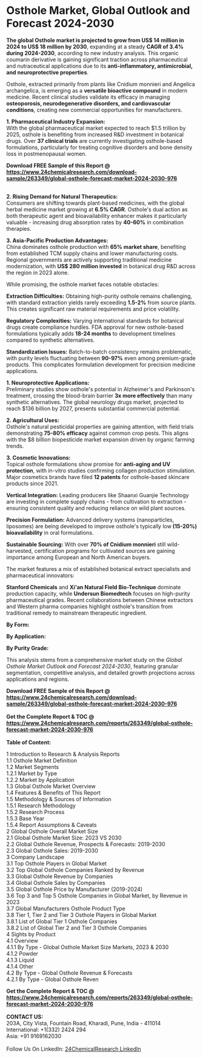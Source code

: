 <h1>Osthole Market, Global Outlook and Forecast 2024-2030</h1><p><strong>The global Osthole market is projected to grow from US$ 14 million in 2024 to US$ 18 million by 2030</strong>, expanding at a steady <strong>CAGR of 3.4% during 2024-2030</strong>, according to new industry analysis. This organic coumarin derivative is gaining significant traction across pharmaceutical and nutraceutical applications due to its <strong>anti-inflammatory, antimicrobial, and neuroprotective properties</strong>.</p><p>Osthole, extracted primarily from plants like Cnidium monnieri and Angelica archangelica, is emerging as a <strong>versatile bioactive compound</strong> in modern medicine. Recent clinical studies validate its efficacy in managing <strong>osteoporosis, neurodegenerative disorders, and cardiovascular conditions</strong>, creating new commercial opportunities for manufacturers.</p><p><strong>1. Pharmaceutical Industry Expansion:</strong><br>
With the global pharmaceutical market expected to reach $1.5 trillion by 2025, osthole is benefiting from increased R&amp;D investment in botanical drugs. Over <strong>37 clinical trials</strong> are currently investigating osthole-based formulations, particularly for treating cognitive disorders and bone density loss in postmenopausal women.</p><div><b>Download FREE Sample of this Report @ 
            <a href="https://www.24chemicalresearch.com/download-sample/263349/global-osthole-forecast-market-2024-2030-976">
            https://www.24chemicalresearch.com/download-sample/263349/global-osthole-forecast-market-2024-2030-976</a></b></div><br><p><strong>2. Rising Demand for Natural Therapeutics:</strong><br>
Consumers are shifting towards plant-based medicines, with the global herbal medicine market growing at <strong>6.5% CAGR</strong>. Osthole's dual action as both therapeutic agent and bioavailability enhancer makes it particularly valuable - increasing drug absorption rates by <strong>40-60%</strong> in combination therapies.</p><p><strong>3. Asia-Pacific Production Advantages:</strong><br>
China dominates osthole production with <strong>65% market share</strong>, benefiting from established TCM supply chains and lower manufacturing costs. Regional governments are actively supporting traditional medicine modernization, with <strong>US$ 280 million invested</strong> in botanical drug R&amp;D across the region in 2023 alone.</p><p>While promising, the osthole market faces notable obstacles:</p><p><strong>Extraction Difficulties:</strong> Obtaining high-purity osthole remains challenging, with standard extraction yields rarely exceeding <strong>1.5-2%</strong> from source plants. This creates significant raw material requirements and price volatility.</p><p><strong>Regulatory Complexities:</strong> Varying international standards for botanical drugs create compliance hurdles. FDA approval for new osthole-based formulations typically adds <strong>18-24 months</strong> to development timelines compared to synthetic alternatives.</p><p><strong>Standardization Issues:</strong> Batch-to-batch consistency remains problematic, with purity levels fluctuating between <strong>90-97%</strong> even among premium-grade products. This complicates formulation development for precision medicine applications.</p><p><strong>1. Neuroprotective Applications:</strong><br>
Preliminary studies show osthole's potential in Alzheimer's and Parkinson's treatment, crossing the blood-brain barrier <strong>3x more effectively</strong> than many synthetic alternatives. The global neurology drugs market, projected to reach $136 billion by 2027, presents substantial commercial potential.</p><p><strong>2. Agricultural Uses:</strong><br>
Osthole's natural pesticidal properties are gaining attention, with field trials demonstrating <strong>75-80% efficacy</strong> against common crop pests. This aligns with the $8 billion biopesticide market expansion driven by organic farming trends.</p><p><strong>3. Cosmetic Innovations:</strong><br>
Topical osthole formulations show promise for <strong>anti-aging and UV protection</strong>, with in-vitro studies confirming collagen production stimulation. Major cosmetics brands have filed <strong>12 patents</strong> for osthole-based skincare products since 2021.</p><p><strong>Vertical Integration:</strong> Leading producers like Shaanxi Guanjie Technology are investing in complete supply chains - from cultivation to extraction - ensuring consistent quality and reducing reliance on wild plant sources.</p><p><strong>Precision Formulation:</strong> Advanced delivery systems (nanoparticles, liposomes) are being developed to improve osthole's typically low<strong> (15-20%) bioavailability</strong> in oral formulations.</p><p><strong>Sustainable Sourcing:</strong> With over <strong>70% of Cnidium monnieri</strong> still wild-harvested, certification programs for cultivated sources are gaining importance among European and North American buyers.</p><p>The market features a mix of established botanical extract specialists and pharmaceutical innovators:</p><p><strong>Stanford Chemicals</strong> and <strong>Xi'an Natural Field Bio-Technique</strong> dominate production capacity, while <strong>Undersun Biomedtech</strong> focuses on high-purity pharmaceutical grades. Recent collaborations between Chinese extractors and Western pharma companies highlight osthole's transition from traditional remedy to mainstream therapeutic ingredient.</p><p><strong>By Form:</strong></p><p><strong>By Application:</strong></p><p><strong>By Purity Grade:</strong></p><p>This analysis stems from a comprehensive market study on the <em>Global Osthole Market Outlook and Forecast 2024-2030</em>, featuring granular segmentation, competitive analysis, and detailed growth projections across applications and regions.</p><div><b>Download FREE Sample of this Report @ 
            <a href="https://www.24chemicalresearch.com/download-sample/263349/global-osthole-forecast-market-2024-2030-976">
            https://www.24chemicalresearch.com/download-sample/263349/global-osthole-forecast-market-2024-2030-976</a></b></div><br><div><b>Get the Complete Report & TOC @ 
            <a href="https://www.24chemicalresearch.com/reports/263349/global-osthole-forecast-market-2024-2030-976">
            https://www.24chemicalresearch.com/reports/263349/global-osthole-forecast-market-2024-2030-976</a></b></div><br>
            <b>Table of Content:</b><p>1 Introduction to Research & Analysis Reports<br />
    1.1 Osthole Market Definition<br />
    1.2 Market Segments<br />
        1.2.1 Market by Type<br />
        1.2.2 Market by Application<br />
    1.3 Global Osthole Market Overview<br />
    1.4 Features & Benefits of This Report<br />
    1.5 Methodology & Sources of Information<br />
        1.5.1 Research Methodology<br />
        1.5.2 Research Process<br />
        1.5.3 Base Year<br />
        1.5.4 Report Assumptions & Caveats<br />
2 Global Osthole Overall Market Size<br />
    2.1 Global Osthole Market Size: 2023 VS 2030<br />
    2.2 Global Osthole Revenue, Prospects & Forecasts: 2019-2030<br />
    2.3 Global Osthole Sales: 2019-2030<br />
3 Company Landscape<br />
    3.1 Top Osthole Players in Global Market<br />
    3.2 Top Global Osthole Companies Ranked by Revenue<br />
    3.3 Global Osthole Revenue by Companies<br />
    3.4 Global Osthole Sales by Companies<br />
    3.5 Global Osthole Price by Manufacturer (2019-2024)<br />
    3.6 Top 3 and Top 5 Osthole Companies in Global Market, by Revenue in 2023<br />
    3.7 Global Manufacturers Osthole Product Type<br />
    3.8 Tier 1, Tier 2 and Tier 3 Osthole Players in Global Market<br />
        3.8.1 List of Global Tier 1 Osthole Companies<br />
        3.8.2 List of Global Tier 2 and Tier 3 Osthole Companies<br />
4 Sights by Product<br />
    4.1 Overview<br />
        4.1.1 By Type - Global Osthole Market Size Markets, 2023 & 2030<br />
        4.1.2 Powder<br />
        4.1.3 Liquid<br />
        4.1.4 Other<br />
    4.2 By Type - Global Osthole Revenue & Forecasts<br />
        4.2.1 By Type - Global Osthole Reven</p><div><b>Get the Complete Report & TOC @ 
            <a href="https://www.24chemicalresearch.com/reports/263349/global-osthole-forecast-market-2024-2030-976">
            https://www.24chemicalresearch.com/reports/263349/global-osthole-forecast-market-2024-2030-976</a></b></div><br><b>CONTACT US:</b><br>
            203A, City Vista, Fountain Road, Kharadi, Pune, India - 411014<br>
            International: +1(332) 2424 294<br>
            Asia: +91 9169162030 <br><br>
            Follow Us On LinkedIn: <a href="https://www.linkedin.com/company/24chemicalresearch/">24ChemicalResearch LinkedIn</a>